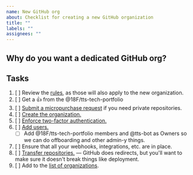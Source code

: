 ```yaml
---
name: New GitHub org
about: Checklist for creating a new GitHub organization
title: ""
labels: ""
assignees: ""
---
```


## Why do you want a dedicated GitHub org?

## Tasks

1. [ ] Review the [rules](https://handbook.tts.gsa.gov/github/#rules), as those will also apply to the new organization.
1. [ ] Get a :+1: from the @18F/tts-tech-portfolio
1. [ ] [Submit a micropurchase request](https://handbook.tts.gsa.gov/purchase-requests/) if you need private repositories.
1. [ ] [Create the organization.](https://help.github.com/en/github/setting-up-and-managing-organizations-and-teams/creating-a-new-organization-from-scratch)
1. [ ] [Enforce two-factor authentication.](https://help.github.com/en/github/setting-up-and-managing-organizations-and-teams/requiring-two-factor-authentication-in-your-organization)
1. [ ] [Add users.](https://help.github.com/en/github/setting-up-and-managing-organizations-and-teams/inviting-users-to-join-your-organization)
   - [ ] Add @18F/tts-tech-portfolio members and @tts-bot as Owners so we can do offboarding and other admin-y things.
1. [ ] Ensure that all your webhooks, integrations, etc. are in place.
1. [ ] [Transfer repositories.](https://help.github.com/en/github/administering-a-repository/transferring-a-repository)
       — GitHub does redirects, but you'll want to make sure it doesn't break things like deployment.
1. [ ] Add to the [list of organizations](https://handbook.tts.gsa.gov/github/#organizations).
